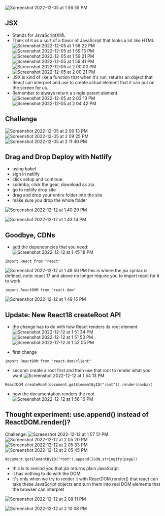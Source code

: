 ![Screenshot 2022-12-05 at 1 56 55 PM](https://user-images.githubusercontent.com/89284873/205731138-793fd980-2d5f-4d6e-943c-90c4d5164a5f.png)

## JSX

- Stands for JavaScriptXML
- Think of it as a sort of a flavor of JavaScript that looks a lot like HTML
![Screenshot 2022-12-05 at 1 58 22 PM](https://user-images.githubusercontent.com/89284873/205731419-ec9709c5-fd23-4af6-8956-f257b44f0f0c.png)
![Screenshot 2022-12-05 at 1 59 15 PM](https://user-images.githubusercontent.com/89284873/205731583-d64ccf3a-36b1-4405-8413-4e1dbf0b5fda.png)
![Screenshot 2022-12-05 at 1 59 21 PM](https://user-images.githubusercontent.com/89284873/205731593-f51ca3ec-a860-4a39-9f95-638e85651b53.png)
![Screenshot 2022-12-05 at 1 59 41 PM](https://user-images.githubusercontent.com/89284873/205731649-de22c7e5-83ea-4c20-859e-e693cbde2858.png)
![Screenshot 2022-12-05 at 2 00 00 PM](https://user-images.githubusercontent.com/89284873/205731693-69a31b8f-b154-4b6c-aaa8-e3aef05f574c.png)
![Screenshot 2022-12-05 at 2 00 21 PM](https://user-images.githubusercontent.com/89284873/205731751-6495ccc9-46de-4657-ba28-773f1e2c97fa.png)
- JSX is kind of like a function that when it's run, returns an object that React can interpret and use to create actual element that it can put on the screen for us.
- Remember to always return a single parent element.
![Screenshot 2022-12-05 at 2 03 13 PM](https://user-images.githubusercontent.com/89284873/205732236-08b2ccf4-e8ed-4fde-ab2d-540142ed8da1.png)
![Screenshot 2022-12-05 at 2 04 42 PM](https://user-images.githubusercontent.com/89284873/205732525-5152fd69-0fb7-48b2-92c7-f9b4d6ead0e8.png)

## Challenge

![Screenshot 2022-12-05 at 2 06 13 PM](https://user-images.githubusercontent.com/89284873/205732789-644b7a39-f8da-43d1-adfc-fc24db3baf0d.png)
![Screenshot 2022-12-05 at 2 09 25 PM](https://user-images.githubusercontent.com/89284873/205733257-6a2eb662-c7c9-4818-a4f8-3d14d9fdb89e.png)
![Screenshot 2022-12-05 at 2 11 40 PM](https://user-images.githubusercontent.com/89284873/205733718-4a6fc1bc-e858-4b3f-8b78-29a473abd3af.png)

## Drag and Drop Deploy with Netlify
- using babel
- sign in netlify
- click setup and continue
- scrimba, click the gear, download as zip
- go to netlify drop site
- drag and drop your entire folder into the site
- make sure you drop the whole folder

![Screenshot 2022-12-12 at 1 40 29 PM](https://user-images.githubusercontent.com/89284873/207138591-7c099813-fc18-4f9a-8cbe-dc3c186134cb.png)

![Screenshot 2022-12-12 at 1 43 14 PM](https://user-images.githubusercontent.com/89284873/207139166-caaba5ae-da8d-4e02-8376-4f1edbe55cd9.png)

## Goodbye, CDNs

- add the dependencies that you need:
![Screenshot 2022-12-12 at 1 45 18 PM](https://user-images.githubusercontent.com/89284873/207139579-ff6f271a-dd80-4c08-8827-fb8d672782fa.png)

```
import React from "react"
```
![Screenshot 2022-12-12 at 1 46 50 PM](https://user-images.githubusercontent.com/89284873/207139865-31c5823e-25b4-4bcf-92c0-0cacc0bf5c29.png)
this is where the jsx syntax is defined.
note: react 17 and above no longer require you to import react for it to work

```
import ReactDOM from "react-dom"
```
![Screenshot 2022-12-12 at 1 49 15 PM](https://user-images.githubusercontent.com/89284873/207140309-16eabc69-d5e7-403e-84a5-8a7b1fb909f7.png)

## Update: New React18 createRoot API

- the change has to do with how React renders its root element
![Screenshot 2022-12-12 at 1 51 34 PM](https://user-images.githubusercontent.com/89284873/207140770-8e32b519-c047-4064-b4b9-c89a21a510ff.png)
![Screenshot 2022-12-12 at 1 51 53 PM](https://user-images.githubusercontent.com/89284873/207140842-5155b1cf-09a2-4e48-8a20-dcfb51f24296.png)
![Screenshot 2022-12-12 at 1 52 05 PM](https://user-images.githubusercontent.com/89284873/207140876-3455da5d-cb32-4e2d-8178-9edd1197699d.png)

- first change
```
import ReactDOM from "react-dom/client"
```

- second: create a root first and then use that root to render what you want
![Screenshot 2022-12-12 at 1 54 13 PM](https://user-images.githubusercontent.com/89284873/207141315-86cb97a1-01ca-4dfa-9b2b-aa583eede80d.png)
```
ReactDOM.createRoot(document.getElementByID("root")).render(navbar)
```

- how the documentation renders the root
![Screenshot 2022-12-12 at 1 56 16 PM](https://user-images.githubusercontent.com/89284873/207141713-a5fe425f-5925-45eb-a81e-ca77ae452b3c.png)

## Thought experiment: use.append() instead of ReactDOM.render()?

Challenge:
![Screenshot 2022-12-12 at 1 57 51 PM](https://user-images.githubusercontent.com/89284873/207142004-a0efbfd0-723b-4394-8bc1-6f6f0990bb20.png)
![Screenshot 2022-12-12 at 2 05 20 PM](https://user-images.githubusercontent.com/89284873/207143848-efb21df4-bf94-4fbc-a564-b91ac53b55a0.png)
![Screenshot 2022-12-12 at 2 05 33 PM](https://user-images.githubusercontent.com/89284873/207143880-39201b6e-677f-45ee-b4c9-40096d937ca7.png)
![Screenshot 2022-12-12 at 2 05 45 PM](https://user-images.githubusercontent.com/89284873/207143910-c5f0c0fa-c023-49a3-8f35-0bbda9a1a4fd.png)
```
document.getElementByID("root").append(JSON.stringify(page))
```
- this is to remind you that jsx returns plain JavaScript
- it has nothing to do with the DOM
- it's only when we try to render it with ReactDOM.render() that react can take these JavaScript objects and turn them into real DOM elements that the browser can interpret

![Screenshot 2022-12-12 at 2 08 11 PM](https://user-images.githubusercontent.com/89284873/207144324-ae3b661e-ca8b-49ff-8b07-f70a448b4dac.png)

![Screenshot 2022-12-12 at 2 10 08 PM](https://user-images.githubusercontent.com/89284873/207144650-814f4a15-5f0a-4fbc-8829-2e453b973eef.png)


